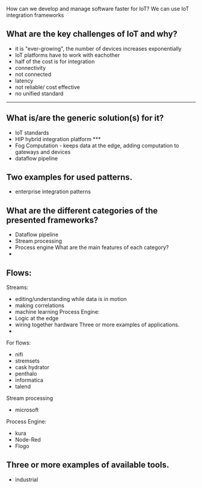 How can we develop and manage software faster for IoT?
We can use IoT integration frameworks


What are the key challenges of IoT and why?
-
- it is "ever-growing", the number of devices increases exponentially
- IoT platforms have to work with eachother
- half of the cost is for integration
- connectivity
- not connected
- latency
- not reliable/ cost effective
- no unified standard
---

What is/are the generic solution(s) for it?
-
- IoT standards
- HIP hybrid integration platform ***
- Fog Computation - keeps data at the edge, adding computation to gateways and devices
- dataflow pipeline 

Two examples for used patterns.
-
- enterprise integration patterns


What are the different categories of the presented
frameworks?
-
- Dataflow pipeline
- Stream processing
- Process engine
What are the main features of each category?
-
Flows:
- 

Streams:
- editing/understanding while data is in motion
- making correlations
- machine learning
Process Engine:
- Logic at the edge
- wiring together hardware
Three or more examples of applications.
-
For flows:
- nifi
- stremsets
- cask hydrator
- penthalo
- informatica
- talend

Stream processing
- microsoft

Process Engine:
- kura
- Node-Red
- Flogo

Three or more examples of available tools.
-
- industrial 